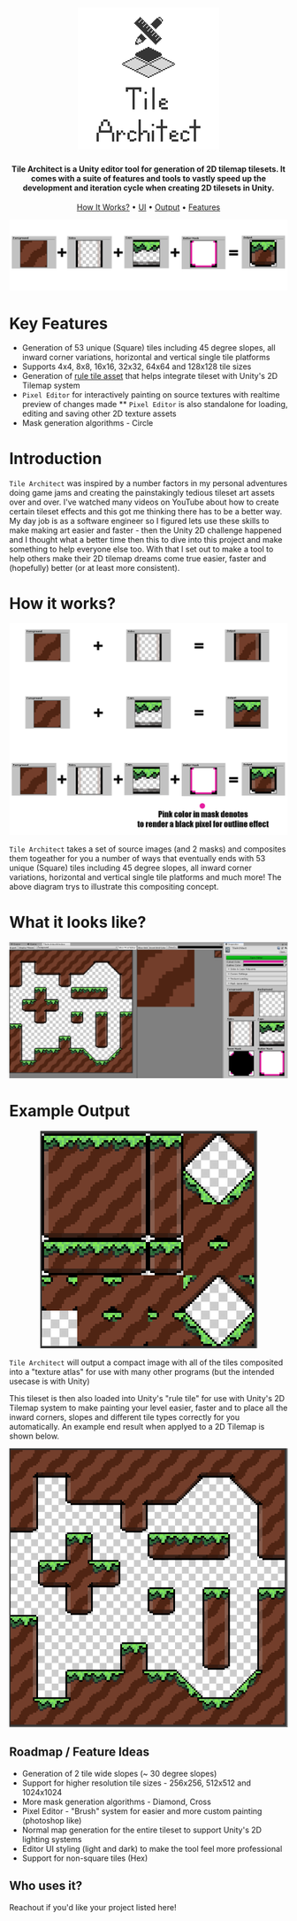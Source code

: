 <h1 align="center">
    <img src="./Logo.png" alt="Logo" />
</h1>

<h4 align="center">Tile Architect is a Unity editor tool for generation of 2D tilemap tilesets. It comes with a suite of features and tools to vastly speed up the development and iteration cycle when creating 2D tilesets in Unity.</h4>


<p align="center">
    <a href="#how-it-works">How It Works?</a> •
    <a href="#what-it-looks-like">UI</a> •
    <a href="#example-output">Output</a> •
    <a href="#current-features">Features</a>
</p>

<p align="center">
    <img src="./Banner.png" alt="Banner" />
</p>

# Key Features
* Generation of 53 unique (Square) tiles including 45 degree slopes, all inward corner variations, horizontal and vertical single tile platforms
* Supports 4x4, 8x8, 16x16, 32x32, 64x64 and 128x128 tile sizes
* Generation of [rule tile asset](https://github.com/Unity-Technologies/2d-extras) that helps integrate tileset with Unity's 2D Tilemap system
* `Pixel Editor` for interactively painting on source textures with realtime preview of changes made
** `Pixel Editor` is also standalone for loading, editing and saving other 2D texture assets
* Mask generation algorithms - Circle

# Introduction
`Tile Architect` was inspired by a number factors in my personal adventures doing game jams and creating the painstakingly tedious tileset art assets over and over.  I've watched many videos on YouTube about how to create certain tileset effects and this got me thinking there has to be a better way.  My day job is as a software engineer so I figured lets use these skills to make making art easier and faster - then the Unity 2D challenge happened and I thought what a better time then this to dive into this project and make something to help everyone else too.  With that I set out to make a tool to help others make their 2D tilemap dreams come true easier, faster and (hopefully) better (or at least more consistent).

# How it works?
<p align="center">
    <img src="./How-It-Works.png" alt="Compositing Demo" />
</p>

`Tile Architect` takes a set of source images (and 2 masks) and composites them togeather for you a number of ways that eventually ends with 53 unique (Square) tiles including 45 degree slopes, all inward corner variations, horizontal and vertical single tile platforms and much more!  The above diagram trys to illustrate this compositing concept.

# What it looks like?
<p align="center">
    <img src="./UI.png" alt="UI" />
</p>

# Example Output
<p align="center">
    <img src="./Tileset.png" alt="UI" />
</p>

`Tile Architect` will output a compact image with all of the tiles composited into a "texture atlas" for use with many other programs (but the intended usecase is with Unity)

This tileset is then also loaded into Unity's "rule tile" for use with Unity's 2D Tilemap system to make painting your level easier, faster and to place all the inward corners, slopes and different tile types correctly for you automatically.  An example end result when applyed to a 2D Tilemap is shown below.

<p align="center">
    <img src="./Tilemap.png" alt="UI" />
</p>

## Roadmap / Feature Ideas
* Generation of 2 tile wide slopes (~ 30 degree slopes)
* Support for higher resolution tile sizes - 256x256, 512x512 and 1024x1024
* More mask generation algorithms - Diamond, Cross
* Pixel Editor - "Brush" system for easier and more custom painting (photoshop like)
* Normal map generation for the entire tileset to support Unity's 2D lighting systems
* Editor UI styling (light and dark) to make the tool feel more professional
* Support for non-square tiles (Hex)

## Who uses it?

Reachout if you'd like your project listed here!